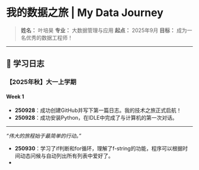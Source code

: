 # 我的数据之旅 | My Data Journey

> **姓名：** 叶培昊
> **专业：** 大数据管理与应用
> **起点：** 2025年9月
> **目标：** 成为一名优秀的数据工程师！

---

## 🚀 学习日志

### 【2025年秋】大一上学期

#### **Week 1**
*   **250928**：成功创建GitHub并写下第一篇日志。我的技术之旅正式启航！
*   **250928**：成功安装Python，在IDLE中完成了与计算机的第一次对话。

---
*“伟大的旅程始于最简单的行动。”*
*   **250930**：学习了if判断和for循环，理解了f-string的功能，程序可以根据时间动态问候与自动列出所有列表中爱好了。
*   
